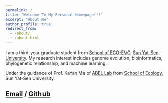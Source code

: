 ```yaml
---
permalink: /
title: "Welcome To My Personal Homepage!!!"
excerpt: "About me"
author_profile: true
redirect_from: 
  - /about/
  - /about.html
---
```



I am a third-year graduate student from [School of ECO-EVO](https://eco.sysu.edu.cn/), [Sun Yat-Sen University](https://www.sysu.edu.cn/sysuen/). My research interest includes genome evolution, bioinformatics, phylogenetic relationship, and machine learning.

Under the guidance of Prof. KaYan Ma of [ABEL Lab](https://abel-sysu.github.io/en/) from [School of Ecology](https://eco.sysu.edu.cn/), Sun Yat-Sen University.

[Email](mailto:ziweiw1998@gmail.com) / [Github](https://github.com/ziweiwuzw/) 
---
